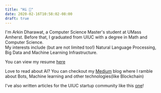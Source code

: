 ```yaml
---
title: "Hi 👋"
date: 2020-02-16T10:58:02-08:00
draft: true
---
```


I'm Arkin Dharawat, a Computer Science Master's student at UMass Amherst. Before that, I graduated from UIUC with a degree in Math and Computer Science.    
My interests include (but are not limited too!) Natural Language Processing, Big Data and Machine Learning Infrastructure.

You can view my resume [here](https://drive.google.com/file/d/1eGTAfzbeq45V2k37HUmQxS7IwpX_Va9U/view?usp=sharing)  

Love to read about AI? You can checkout my [Medium](https://medium.com/@arkindharawat) blog where I ramble about Bots, Machine learning and other technologies(like Blockchain)  

I've also written articles for the UIUC startup community like this [one](https://medium.com/@dormroomfund/how-to-start-a-startup-uiuc-40cd679447b0)!
